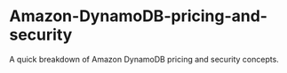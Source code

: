 # Amazon-DynamoDB-pricing-and-security
A quick breakdown of Amazon DynamoDB pricing and security concepts.
